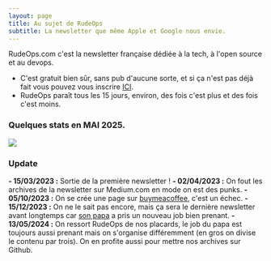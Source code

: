 ```yaml
---
layout: page
title: Au sujet de RudeOps
subtitle: La newsletter que même Apple et Google nous envie.
---
```


RudeOps.com c'est la newsletter française dédiée à la tech, à l'open source et au devops.

- C'est gratuit bien sûr, sans pub d'aucune sorte, et si ça n'est pas déjà fait vous pouvez vous inscrire [ICI](https://rudeops.com). 
- RudeOps paraît tous les 15 jours, environ, des fois c'est plus et des fois c'est moins.

### Quelques stats en MAI 2025.


![](https://archives.rudeops.com/assets/img/stats-rudeops.PNG)

### Update

**- 15/03/2023 :** Sortie de la première newsletter !
**- 02/04/2023 :** On fout les archives de la newsletter sur Medium.com en mode on est des punks.
**- 05/10/2023 :** On se crée une page sur [buymeacoffee](https://buymeacoffee.com/rudeops), c'est un échec.
**- 15/12/2023 :** On ne le sait pas encore, mais ça sera le dernière newsletter avant longtemps car [son papa](https://www.linkedin.com/in/cyrilbeaufrere/) a pris un nouveau job bien prenant.
**- 13/05/2024 :** On ressort RudeOps de nos placards, le job du papa est toujours aussi prenant mais on s'organise différemment (en gros on divise le contenu par trois). On en profite aussi pour mettre nos archives sur Github.